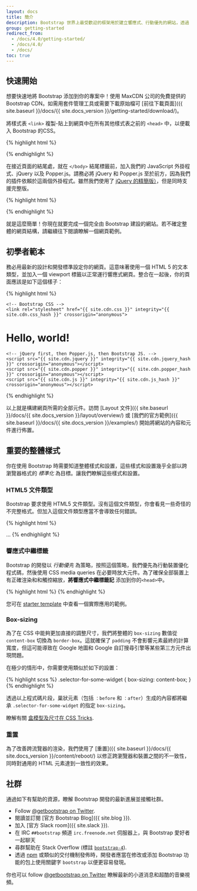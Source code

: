 ```yaml
---
layout: docs
title: 簡介
description: Bootstrap 世界上最受歡迎的框架用於建立響應式、行動優先的網站，透過 Bootstrap CDN 和範本初學頁面開始吧。
group: getting-started
redirect_from:
  - /docs/4.0/getting-started/
  - /docs/4.0/
  - /docs/
toc: true
---
```


<!-- Bootstrap is the world's most popular framework for building responsive, mobile-first sites and applications. Inside you'll find high quality HTML, CSS, and JavaScript to make starting any project easier than ever. -->

<!-- Here's how to quickly get started with the Bootstrap CDN and a template starter page. -->

## 快速開始

想要快速地將 Bootstrap 添加到你的專案中！使用 MaxCDN 公司的免費提供的 Bootstrap CDN。如需用套件管理工具或需要下載原始檔可 [前往下載頁面]({{ site.baseurl }}/docs/{{ site.docs_version }}/getting-started/download/)。

將樣式表 `<link>` 複製-貼上到網頁中在所有其他樣式表之前的 `<head>` 中，以便載入 Bootstrap 的CSS。

{% highlight html %}
<link rel="stylesheet" href="{{ site.cdn.css }}" integrity="{{ site.cdn.css_hash }}" crossorigin="anonymous">
{% endhighlight %}

在接近頁面的結尾處，就在 `</body>` 結尾標籤前，加入我們的 JavaScript 外掛程式、jQuery 以及 Popper.js。請務必將 jQuery 和 Popper.js 至於前方，因為我們的插件依賴於這兩個外掛程式。雖然我們使用了 [jQuery 的精簡版）](https://blog.jquery.com/2016/06/09/jquery-3-0-final-released/)，但是同時支援完整版。

{% highlight html %}
<script src="{{ site.cdn.jquery }}" integrity="{{ site.cdn.jquery_hash }}" crossorigin="anonymous"></script>
<script src="{{ site.cdn.popper }}" integrity="{{ site.cdn.popper_hash }}" crossorigin="anonymous"></script>
<script src="{{ site.cdn.js }}" integrity="{{ site.cdn.js_hash }}" crossorigin="anonymous"></script>
{% endhighlight %}

就是這麼簡單！你現在就要完成一個完全由 Bootstrap 建設的網站。若不確定整體的網頁結構，請繼續往下閱讀瞭解一個網頁範例。

## 初學者範本

務必用最新的設計和開發標準設定你的網頁。這意味著使用一個 HTML 5 的文本類型，並加入一個 viewport 標籤以正常運行響應式網頁。整合在一起後，你的頁面應該是如下這個樣子：

{% highlight html %}
<!DOCTYPE html>
<html lang="en">
  <head>
    <!-- Required meta tags -->
    <meta charset="utf-8">
    <meta name="viewport" content="width=device-width, initial-scale=1, shrink-to-fit=no">

    <!-- Bootstrap CSS -->
    <link rel="stylesheet" href="{{ site.cdn.css }}" integrity="{{ site.cdn.css_hash }}" crossorigin="anonymous">
  </head>
  <body>
    <h1>Hello, world!</h1>

    <!-- jQuery first, then Popper.js, then Bootstrap JS. -->
    <script src="{{ site.cdn.jquery }}" integrity="{{ site.cdn.jquery_hash }}" crossorigin="anonymous"></script>
    <script src="{{ site.cdn.popper }}" integrity="{{ site.cdn.popper_hash }}" crossorigin="anonymous"></script>
    <script src="{{ site.cdn.js }}" integrity="{{ site.cdn.js_hash }}" crossorigin="anonymous"></script>
  </body>
</html>
{% endhighlight %}

以上就是構建網頁所需的全部元件。訪問 [Layout 文件]({{ site.baseurl }}/docs/{{ site.docs_version }}/layout/overview/) 或 [我們的官方範例]({{ site.baseurl }}/docs/{{ site.docs_version }}/examples/) 開始將網站的內容和元件進行佈置。

## 重要的整體樣式

你在使用 Bootstrap 時需要知道整體樣式和設置，這些樣式和設置幾乎全部以跨瀏覽器格式的 *標準化* 為目標。讓我們瞭解這些樣式和設置。

### HTML5 文件類型

Bootstrap 要求使用 HTML5 文件類型。沒有這個文件類型，你會看見一些奇怪的不完整格式。但加入這個文件類型應當不會導致任何錯誤。

{% highlight html %}
<!DOCTYPE html>
<html lang="en">
  ...
</html>
{% endhighlight %}

### 響應式中繼標籤

Bootstrap 的開發以 *行動優先* 為策略，按照這個策略，我們優先為行動裝置優化程式碼，然後使用 CSS media queries 在必要時放大元件。為了確保全部裝置上有正確渲染和和觸控縮放，**將響應式中繼標籤記** 添加到你的`<head>`中。

{% highlight html %}
<meta name="viewport" content="width=device-width, initial-scale=1, shrink-to-fit=no">
{% endhighlight %}

您可在 [starter template](#starter-template) 中查看一個實際應用的範例。

### Box-sizing

為了在 CSS 中能夠更加直接的調整尺寸，我們將整體的 `box-sizing` 數值從 `content-box` 切換為 `border-box`。這就確保了 `padding` 不會影響元素最終的計算寬度，但這可能導致在 Google 地圖和 Google 自訂搜尋引擎等某些第三方元件出現問題。

在極少的情形中，你需要使用類似於如下的設置：

{% highlight scss %}
.selector-for-some-widget {
  box-sizing: content-box;
}
{% endhighlight %}

透過以上程式碼片段，巢狀元素（包括 `：before` 和 `：after`）生成的內容都將繼承 `.selector-for-some-widget` 的指定 `box-sizing`。

瞭解有關 [盒模型及尺寸在 CSS Tricks](https://css-tricks.com/box-sizing/).

### 重置

為了改善跨流覽器的渲染，我們使用了 [重置]({{ site.baseurl }}/docs/{{ site.docs_version }}/content/reboot/) 以修正跨瀏覽器和裝置之間的不一致性，同時對通用的 HTML 元素達到一致性的效果。

## 社群

通過如下有幫助的資源，瞭解 Bootstrap 開發的最新進展並接觸社群。

- Follow [@getbootstrap on Twitter](https://twitter.com/getbootstrap).
- 閱讀並訂閱 [官方 Bootstrap Blog]({{ site.blog }}).
- 加入 [官方 Slack room]({{ site.slack }}).
- 在 IRC `##bootstrap` 頻道 `irc.freenode.net` 伺服器上，與 Bootstrap 愛好者一起聊天
- 尋群幫助在 Stack Overflow (標註 [`bootstrap-4`](https://stackoverflow.com/questions/tagged/bootstrap-4)).
- 透過 [npm](https://www.npmjs.com/browse/keyword/bootstrap) 或類似的交付機制發佈時，開發者應當在修改或添加 Bootstrap 功能的包上使用關鍵字 `bootstrap` 以便更容易發現。

你也可以 follow [@getbootstrap on Twitter](https://twitter.com/getbootstrap) 瞭解最新的小道消息和超酷的音樂視頻。
